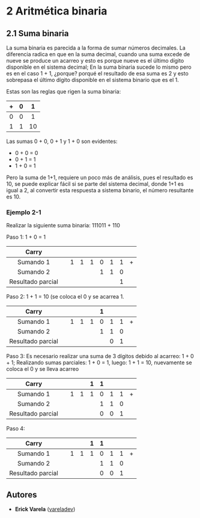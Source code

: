 # 2 Aritmética binaria

## 2.1 Suma binaria

La suma binaria es parecida a la forma de sumar números decimales. La diferencia radica en que en la suma decimal, cuando una suma excede de nueve se produce un acarreo y esto es porque nueve es el último dígito disponible en el sistema decimal; En la suma binaria sucede lo mismo pero es en el caso 1 + 1, ¿porque? porqué el resultado de esa suma es 2 y esto sobrepasa el último dígito disponible en el sistema binario que es el 1.

Estas son las reglas que rigen la suma binaria:

| + | 0 | 1 |
|:---:|:---:|:---:|
| 0 | 0 | 1 |
| 1 | 1 | 10|

Las sumas 0 + 0, 0 + 1 y 1 + 0 son evidentes:

- 0 + 0 = 0
- 0 + 1 = 1
- 1 + 0 = 1

Pero la suma de 1+1, requiere un poco más de análisis, pues el resultado es 10, se puede explicar fácil si se parte del sistema decimal, donde 1+1 es igual a 2, al convertir esta respuesta a sistema binario, el número resultante es 10.

### Ejemplo 2-1

Realizar la siguiente suma binaria: 111011 + 110

Paso 1: 1 + 0 = 1

| Carry |||||||||
|:---:|:---:|:---:|:---:|:---:|:---:|:---:|:---:|:---:|
| Sumando 1 || 1 | 1 | 1 | 0 | 1 | 1 | + |
| Sumando 2 ||||| 1 | 1 | 0 ||
|Resultado parcial ||||||| 1 ||

Paso 2: 1 + 1 = 10 (se coloca el 0 y se acarrea 1.

| Carry ||||| 1 ||||
|:---:|:---:|:---:|:---:|:---:|:---:|:---:|:---:|:---:|
| Sumando 1 || 1 | 1 | 1 | 0 | 1 | 1 | + |
| Sumando 2 ||||| 1 | 1 | 0 ||
|Resultado parcial |||||| 0 | 1 ||

Paso 3: Es necesario realizar una suma de 3 dígitos debido al acarreo: 1 + 0 + 1; Realizando sumas parciales: 1 + 0 = 1, luego: 1 + 1 = 10, nuevamente se coloca el 0 y se lleva acarreo

| Carry |||| 1 | 1 ||||
|:---:|:---:|:---:|:---:|:---:|:---:|:---:|:---:|:---:|
| Sumando 1 || 1 | 1 | 1 | 0 | 1 | 1 | + |
| Sumando 2 ||||| 1 | 1 | 0 ||
|Resultado parcial ||||| 0 | 0 | 1 ||

Paso 4: 

| Carry |||| 1 | 1 ||||
|:---:|:---:|:---:|:---:|:---:|:---:|:---:|:---:|:---:|
| Sumando 1 || 1 | 1 | 1 | 0 | 1 | 1 | + |
| Sumando 2 ||||| 1 | 1 | 0 ||
|Resultado parcial ||||| 0 | 0 | 1 ||




## Autores

* **Erick Varela** ([vareladev](https://github.com/vareladev/))


